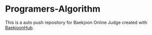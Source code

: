 # Programers-Algorithm
This is a auto push repository for Baekjoon Online Judge created with [BaekjoonHub](https://github.com/BaekjoonHub/BaekjoonHub).

